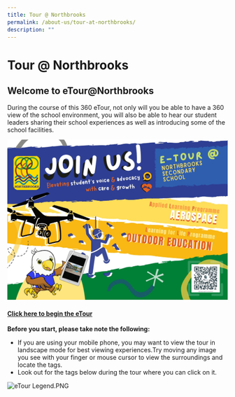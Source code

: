 ```yaml
---
title: Tour @ Northbrooks
permalink: /about-us/tour-at-northbrooks/
description: ""
---
```

Tour @ Northbrooks
==================

Welcome to eTour@Northbrooks
----------------------------

During the course of this 360 eTour, not only will you be able to have a 360 view of the school environment, you will also be able to hear our student leaders sharing their school experiences as well as introducing some of the school facilities.

![](/images/MOTD%20Banner.jpeg)

#### [Click here to begin the eTour](https://www.thinglink.com/mediacard/1369892137004433411)

**Before you start, please take note the following:**

* If you are using your mobile phone, you may want to view the tour in landscape mode for best viewing experiences.Try moving any image you see with your finger or mouse cursor to view the surroundings and locate the tags.
 *  Look out for the tags below during the tour where you can click on it.

![eTour Legend.PNG](https://northbrookssec.moe.edu.sg/qql/slot/u833/eTour%20Legend.PNG)